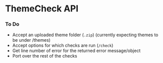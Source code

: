 ThemeCheck API
==============

### To Do
- Accept an uploaded theme folder (`.zip`) (currently expecting themes to be under /themes)
- Accept options for which checks are run (`/check`)
- Get line number of error for the returned error message/object
- Port over the rest of the checks
